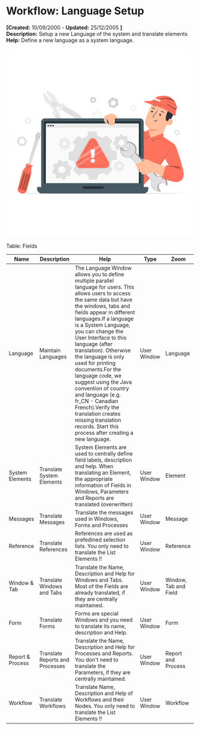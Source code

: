 # Workflow: Language Setup 

**[Created:** 10/09/2000 - **Updated:** 25/12/2005 **]**  
**Description:** Setup a new Language of the system and translate elements  
**Help:** Define a new language as a system language.

![](/img/docs/manual/LanguageSetup-Workflow_iDempiere_v12.0.0.png)

Table: Fields

| **Name** | **Description** | **Help** | **Type** | **Zoom** |
|----------|---------------|-----------|----------|----------|
| Language | Maintain Languages | The Language Window allows you to define multiple parallel language for users. This allows users to access the same data but have the windows, tabs and fields appear in different languages.If a language is a System Language, you can change the User Interface to this language (after translation).  Otherwise the language is only used for printing documents.For the language code, we suggest using the Java convention of country and language (e.g. fr_CN - Canadian French).Verify the translation creates missing translation records. Start this process after creating a new language. | User Window | Language | 
| System Elements | Translate System Elements | System Elements are used to centrally define field labels, description and help. When translating an Element, the appropriate information of Fields in Windows, Parameters and Reports are translated (overwritten) | User Window | Element | 
| Messages | Translate Messages | Translate the messages used in Windows, Forms and Processes | User Window | Message | 
| Reference | Translate References | References are used as prefedined selection lists.  You only need to translate the List Elements !! | User Window | Reference | 
| Window & Tab | Translate Windows and Tabs | Translate the Name, Description and Help for Windows and Tabs.  Most of the Fields are already translated, if they are centrally maintained. | User Window | Window, Tab and Field | 
| Form | Translate Forms | Forms are special Windows and you need to translate its name, description and Help. | User Window | Form | 
| Report & Process | Translate Reports and Processes | Translate the Name, Description and Help for Processes and Reports. You don&#x27;t need to translate the Parameters, if they are centrally maintained. | User Window | Report and Process | 
| Workflow | Translate Workflows | Translate Name, Description and Help of Workflows and their Nodes.  You only need to translate the List Elements !! | User Window | Workflow | 


